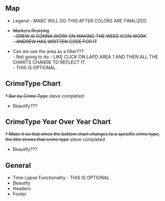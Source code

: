 <h2> Map </h2>

* Legend
        - MARC WILL DO THIS AFTER COLORS ARE FINALIZED

* <s> Markers Resizing <br> </s>
      <s>   - DREW IS GONNA WORK ON MAKING THE WEED ICON WORK  <br>  </s>
      <s>   - ANDREW HAS WRITTEN CODE FOR IT  </s>

* Can we use the area as a filter???  
        - Not going to do
        - LIKE CLICK ON LAPD AREA 1 AND THEN ALL THE CHARTS CHANGE TO REFLECT IT.  
        - THIS IS OPTIONAL.

<h2>  CrimeType Chart  </h2>

 <s>   * Bar by Crime Type</s>  steve completed
    
* Beautify???

<h2>  CrimeType Year Over Year Chart  </h2>

 <s>    * Make it so that when the bottom chart changes to a specific crime type, the title shows that crime type</s> steve completed 


* Beautify???


<h2> General  </h2>

* Time Lapse Functionality - THIS IS OPTIONAL <br>
* Beautify <br>
* Headers <br>
* Footer <br>
